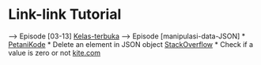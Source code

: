 # Link-link Tutorial

--> Episode \[03-13\] [Kelas-terbuka](https://www.youtube.com/playlist?list=PLZS-MHyEIRo59lUBwU-XHH7Ymmb04ffOY)
--> Episode [manipulasi-data-JSON]
    * [PetaniKode](https://www.petanikode.com/python-json)
    * Delete an element in JSON object [StackOverflow](https://stackoverflow.com/questions/36606930/delete-an-element-in-a-json-object)
    * Check if a value is zero or not [kite.com](https://www.kite.com/python/answers/how-to-check-if-a-value-is-zero-or-not-none-in-python#:~:text=Use%20the%20syntax%20is%20not,check%20if%20var%20is%20zero.)

